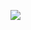 <img 
   align="right" 
   style="pointer-events:none;" 
   src="https://github-readme-stats.vercel.app/api?username=FengQingQi&show_icons=true&icon_color=E65A65&text_color=adbac7&bg_color=2d333b&hide_title=true&hide_border=true" 
/>
